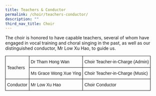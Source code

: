 ```yaml
---
title: Teachers & Conductor
permalink: /choir/teachers-conductor/
description: ""
third_nav_title: Choir
---
```

The choir is honored to have capable teachers, several of whom have engaged in vocal training and choral singing in the past, as well as our distinguished conductor, Mr Low Xu Hao, to guide us.

<style type="text/css">
.tg  {border-collapse:collapse;border-spacing:0;}
.tg td{border-color:black;border-style:solid;border-width:1px;font-family:Arial, sans-serif;font-size:14px;
  overflow:hidden;padding:10px 5px;word-break:normal;}
.tg th{border-color:black;border-style:solid;border-width:1px;font-family:Arial, sans-serif;font-size:14px;
  font-weight:normal;overflow:hidden;padding:10px 5px;word-break:normal;}
.tg .tg-cly1{text-align:left;vertical-align:middle}
</style>
<table class="tg">
<thead>
  <tr>
    <th class="tg-cly1" rowspan="2">Teachers</th>
    <th class="tg-cly1">Dr Tham Hong Wan</th>
    <th class="tg-cly1">Choir Teacher-in-Charge (Admin)</th>
  </tr>
  <tr>
    <th class="tg-cly1">Ms Grace Wong  Xue Ying</th>
    <th class="tg-cly1">Choir Teacher-in-Charge (Music)</th>
  </tr>
</thead>
<tbody>
  <tr>
    <td class="tg-cly1">Conductor</td>
    <td class="tg-cly1">Mr Low Xu Hao</td>
    <td class="tg-cly1">Choir Conductor</td>
  </tr>
</tbody>
</table>
